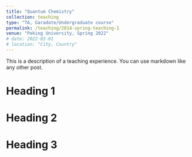 ```yaml
---
title: "Quantum Chemistry"
collection: teaching
type: "TA, Garadate/Undergraduate course"
permalink: /teaching/2014-spring-teaching-1
venue: "Peking University, Spring 2022"
# date: 2022-03-01
# location: "City, Country"
---
```


This is a description of a teaching experience. You can use markdown like any other post.

Heading 1
======

Heading 2
======

Heading 3
======